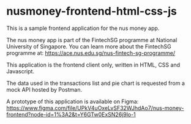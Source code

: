 # nusmoney-frontend-html-css-js

This is a sample frontend application for the nus money app.

The nus money app is part of the FintechSG programme at National University of Singapore. You can learn more about the FintechSG programme at:
https://ace.nus.edu.sg/nus-fintech-sg-programme/

This application is the frontend client only, written in HTML, CSS and Javascript.

The data used in the transactions list and pie chart is requested from a mock API hosted by Postman.

A prototype of this application is available on Figma:
https://www.figma.com/file/UPkV4uOxeLvSF32WJhdAo7/nus-money-frontend?node-id=1%3A2&t=Y6GTw0ExSN26j9lo-1